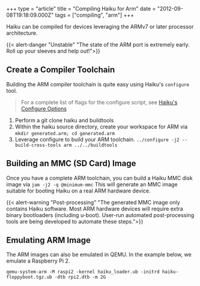 +++
type = "article"
title = "Compiling Haiku for Arm"
date = "2012-09-08T19:18:09.000Z"
tags = ["compiling", "arm"]
+++

Haiku can be compiled for devices leveraging the ARMv7 or later processor architecture.

{{< alert-danger "Unstable" "The state of the ARM port is extremely early. Roll up your sleeves and help out!">}}

## Create a Compiler Toolchain

Building the ARM compiler toolchain is quite easy using Haiku's ``configure`` tool.

> For a complete list of flags for the configure script, see [Haiku's Configure Options](/guides/building/configure)

1. Perform a git clone haiku and buildtools
2. Within the haiku source directory, create your workspace for ARM via ``mkdir generated.arm; cd generated.arm``
2. Leverage configure to build your ARM toolchain. ``../configure -j2 --build-cross-tools arm ../../buildtools``

## Building an MMC (SD Card) Image

Once you have a complete ARM toolchain, you can build a Haiku MMC disk image via ``jam -j2 -q @minimum-mmc``
This will generate an MMC image suitable for booting Haiku on a real ARM hardware device.

{{< alert-warning "Post-processing" "The generated MMC image only contains Haiku software. Most ARM hardware devices will require extra binary bootloaders (including u-boot). User-run automated post-processing tools are being developed to automate these steps.">}}

## Emulating ARM Image

The ARM images can also be emulated in QEMU. In the example below, we emulate a Raspberry Pi 2.

``qemu-system-arm -M raspi2 -kernel haiku_loader.ub -initrd haiku-floppyboot.tgz.ub -dtb rpi2.dtb -m 2G``
